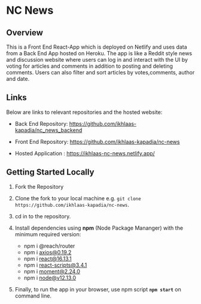 # NC News

## Overview

This is a Front End React-App which is deployed on Netlify and uses data from a Back End App hosted on Heroku. The app is like a Reddit style news and discussion website where users can log in and interact with the UI by voting for articles and comments in addition to posting and deleting comments. Users can also filter and sort articles by votes,comments, author and date.

## Links

Below are links to relevant repositories and the hosted website:

- Back End Repository: https://github.com/ikhlaas-kapadia/nc_news_backend

- Front End Repository: https://github.com/ikhlaas-kapadia/nc-news

- Hosted Application : https://ikhlaas-nc-news.netlify.app/

## Getting Started Locally

1. Fork the Repository

2. Clone the fork to your local machine
   e.g. `git clone https://github.com/ikhlaas-kapadia/nc-news`.

3. cd in to the repository.

4. Install dependencies using **npm** (Node Package Mananger) with the minimum required version:
   - npm i @reach/router
   - npm i axios@0.19.2
   - npm i react@16.13.1
   - npm i react-scripts@3.4.1
   - npm i moment@2.24.0
   - npm i node@v12.13.0
5. Finally, to run the app in your browser, use npm script **`npm start`** on command line.
